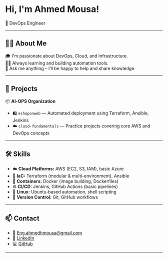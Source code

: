 #  Hi, I'm Ahmed Mousa!

🎯 DevOps Engineer 

---

## 👨‍💻 About Me

🎓 I'm passionate about DevOps, Cloud, and Infrastructure.  
🏃‍♂️ Always learning and building automation tools.  
💬 Ask me anything – I’ll be happy to help and share knowledge.  

---

## 🧰 Projects

📦 **AI-OPS Organization**  
- 🛍️ `eshoponweb` — Automated deployment using Terraform, Ansible, Jenkins  
- ☁️ `cloud-fundamentals` — Practice projects covering core AWS and DevOps concepts  

---

## 🛠️ Skills

- ☁️ **Cloud Platforms:** AWS (EC2, S3, IAM), basic Azure
- 🧱 **IaC:** Terraform (modular & multi-environment), Ansible
- 🐳 **Containers:** Docker (image building, Dockerfiles)
- ⚙️ **CI/CD:** Jenkins, GitHub Actions (basic pipelines)
- 🐧 **Linux:** Ubuntu-based automation, shell scripting
- 🔐 **Version Control:** Git, GitHub workflows

---

## 📫 Contact

- 📧 Eng.ahmedhmousa@gmail.com  
- 🔗 [LinkedIn](www.linkedin.com/in/devopsahmed)  
- 💻 [GitHub](https://github.com/Eng-AhmedMousa)

---

